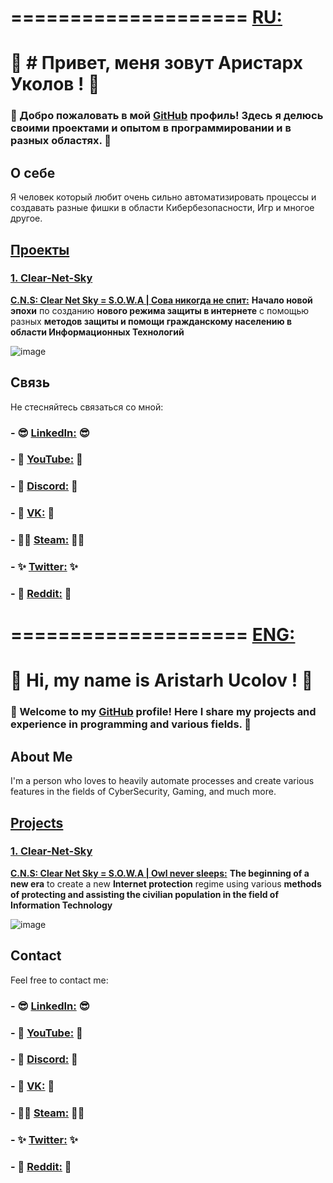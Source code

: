 # ==================== [RU:](https://upload.wikimedia.org/wikipedia/en/thumb/f/f3/Flag_of_Russia.svg/1200px-Flag_of_Russia.svg.png)

# 👋 # Привет, меня зовут Аристарх Уколов ! 👋

### 🚀 Добро пожаловать в мой [GitHub](https://github.com/AristarhUcolov) профиль! Здесь я делюсь своими проектами и опытом в программировании и в разных областях. 🚀

## О себе

Я человек который любит очень сильно автоматизировать процессы и создавать разные фишки в области Кибербезопасности, Игр и многое другое.

## [Проекты](https://github.com/stars/AristarhUcolov/lists/%D0%BC%D0%BE%D1%8F-%D1%80%D0%B0%D0%B1%D0%BE%D1%82%D0%B0-my-stack)

### [1. Clear-Net-Sky](https://github.com/AristarhUcolov/C.N.S-Clear.Net.Sky-S.O.W.A)
**[C.N.S: Clear Net Sky = S.O.W.A | Сова никогда не спит:](https://github.com/AristarhUcolov/C.N.S-Clear.Net.Sky-S.O.W.A)**
**Начало новой эпохи** по созданию **нового режима защиты в интернете**
с помощью разных **методов защиты и помощи гражданскому населению в области Информационных Технологий**

 ![image](https://github.com/AristarhUcolov/The-Future-Of-The-Technologies-Corporation/assets/56760026/f3635e6b-edbc-4451-84e8-a29c48bb1854)

## Связь

Не стесняйтесь связаться со мной:

### - 😎 [LinkedIn:](https://www.linkedin.com/in/aristarhucolov/) 😎
### - 💖 [YouTube:](https://youtube.com/@Aristarh.Ucolov/) 💖
### - 👀 [Discord:](discord.gg/Mz8xMYkM5m/) 👀
### - 🤵 [VK:](https://www.https://vk.com/aristarh.ucolov/) 🤵
### - 🐱‍👤 [Steam:](steamcommunity.com/id/aristarhucolov/) 🐱‍👤
### - ✨ [Twitter:](https://twitter.com/AristarhUcolov/) ✨
### - 👨 [Reddit:](https://reddit.com/user/TheOldAristarh/) 👨



# ==================== [ENG:](https://upload.wikimedia.org/wikipedia/en/thumb/a/ae/Flag_of_the_United_Kingdom.svg/800px-Flag_of_the_United_Kingdom.svg.png)

# 👋 Hi, my name is Aristarh Ucolov ! 👋

### 🚀 Welcome to my [GitHub](https://github.com/AristarhUcolov) profile! Here I share my projects and experience in programming and various fields. 🚀

## About Me

I'm a person who loves to heavily automate processes and create various features in the fields of CyberSecurity, Gaming, and much more.

## [Projects](https://github.com/stars/AristarhUcolov/lists/%D0%BC%D0%BE%D1%8F-%D1%80%D0%B0%D0%B1%D0%BE%D1%82%D0%B0-my-stack)

### [1. Clear-Net-Sky](https://github.com/AristarhUcolov/C.N.S-Clear.Net.Sky-S.O.W.A)
**[C.N.S: Clear Net Sky = S.O.W.A | Owl never sleeps:](https://github.com/AristarhUcolov/C.N.S-Clear.Net.Sky-S.O.W.A)**
**The beginning of a new era** to create a new **Internet protection** regime 
using various **methods of protecting and assisting the civilian population in the field of Information Technology**

![image](https://github.com/AristarhUcolov/C.N.S-Clear.Net.Sky-S.O.W.A/assets/56760026/e5ac6a77-1851-4e4e-93eb-02869adca27d)

## Contact

Feel free to contact me:

### - 😎 [LinkedIn:](https://www.linkedin.com/in/aristarhucolov/) 😎
### - 💖 [YouTube:](https://youtube.com/@Aristarh.Ucolov/) 💖
### - 👀 [Discord:](discord.gg/Mz8xMYkM5m/) 👀
### - 🤵 [VK:](https://www.https://vk.com/aristarh.ucolov/) 🤵
### - 🐱‍👤 [Steam:](steamcommunity.com/id/aristarhucolov/) 🐱‍👤
### - ✨ [Twitter:](https://twitter.com/AristarhUcolov/) ✨
### - 👨 [Reddit:](https://reddit.com/user/TheOldAristarh/) 👨
